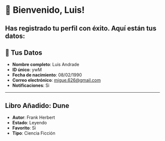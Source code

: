 # 🌟 Bienvenido, **Luis**!
Has registrado tu perfil con éxito. Aquí están tus datos:
---

## 📝 **Tus Datos**
- **Nombre completo**: Luis Andrade
- **ID único**: ywM
- **Fecha de nacimiento**: 08/02/1990
- **Correo electrónico**: migue.626@gmail.com
- **Notificaciones**: Si
---
## Libro Añadido: Dune
- **Autor**: Frank Herbert
- **Estado**: Leyendo
- **Favorito**: Si
- **Tipo**: Ciencia Ficción

